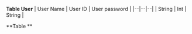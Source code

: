 **Table User**
| User Name | User ID | User password |
|--|--|--|
| String | Int | String |

**Table **
